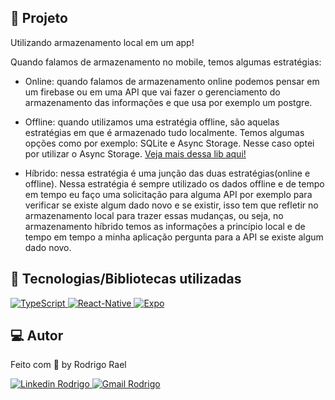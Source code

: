 ## :page_with_curl: Projeto

<LINKEDIN>
Utilizando armazenamento local em um app!
</LINKEDIN>

Quando falamos de armazenamento no mobile, temos algumas estratégias:


- Online: quando falamos de armazenamento online podemos pensar em um firebase ou em uma API que vai fazer o gerenciamento do armazenamento das informações e que usa por exemplo um postgre.

- Offline: quando utilizamos uma estratégia offline, são aquelas estratégias em que é armazenado tudo localmente. Temos algumas opções como por exemplo: SQLite e Async Storage. Nesse caso optei por utilizar o Async Storage. [Veja mais dessa lib aqui!](https://docs.expo.dev/versions/latest/sdk/async-storage/)

- Híbrido: nessa estratégia é uma junção das duas estratégias(online e offline). Nessa estratégia é sempre utilizado os dados offline e de tempo em tempo eu faço uma solicitação para alguma API por exemplo para verificar se existe algum dado novo e se existir, isso tem que refletir no armazenamento local para trazer essas mudanças, ou seja, no armazenamento híbrido temos as informações a princípio local e de tempo em tempo a minha aplicação pergunta para a API se existe algum dado novo.

## 🚀 Tecnologias/Bibliotecas utilizadas
  
<a href="https://www.typescriptlang.org/" target="_blank"> <img src="https://img.shields.io/badge/-TypeScript-3178C6?style=flat-square&logo=TypeScript&logoColor=white" alt="TypeScript"> </a>
<a href="https://reactnative.dev/" target="_blank"> <img src="https://img.shields.io/badge/-ReactNative-61DAFB?style=flat-square&logo=React&logoColor=white" alt="React-Native"> </a>
<a href="https://expo.dev/" target="_blank"> <img src="https://img.shields.io/badge/-Expo-32373E?style=flat-square&logo=expo&logoColor=white" alt="Expo"> </a>

## 💻 Autor

Feito com 💜 by Rodrigo Rael

<a href="https://www.linkedin.com/in/rodrigo-rael-a7a4b51a9/" target="_blank"> <img src="https://img.shields.io/badge/-RodrigoRael-blue?style=flat-square&logo=Linkedin&logoColor=white&link=https" alt="Linkedin Rodrigo"> </a>
<a href="https://img.shields.io/badge/-rodrigorael53@gmail.com-c14438?style=flat-square&logo=Gmail&logoColor=white&link=mailto:rodrigorael53@gmail.com" target="_blank"> <img src="https://img.shields.io/badge/-rodrigorael53@gmail.com-c14438?style=flat-square&logo=Gmail&logoColor=white&link=mailto:rodrigorael53@gmail.com" alt="Gmail Rodrigo"> </a>
